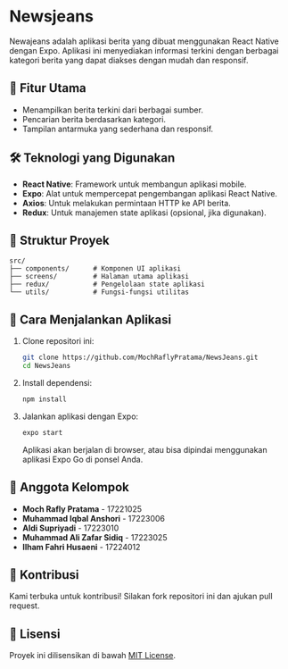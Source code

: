 
# Newsjeans

Newajeans adalah aplikasi berita yang dibuat menggunakan React Native dengan Expo. Aplikasi ini menyediakan informasi terkini dengan berbagai kategori berita yang dapat diakses dengan mudah dan responsif.

## 📱 Fitur Utama
- Menampilkan berita terkini dari berbagai sumber.
- Pencarian berita berdasarkan kategori.
- Tampilan antarmuka yang sederhana dan responsif.

## 🛠️ Teknologi yang Digunakan
- **React Native**: Framework untuk membangun aplikasi mobile.
- **Expo**: Alat untuk mempercepat pengembangan aplikasi React Native.
- **Axios**: Untuk melakukan permintaan HTTP ke API berita.
- **Redux**: Untuk manajemen state aplikasi (opsional, jika digunakan).

## 📂 Struktur Proyek
```
src/
├── components/      # Komponen UI aplikasi
├── screens/         # Halaman utama aplikasi
├── redux/           # Pengelolaan state aplikasi 
└── utils/           # Fungsi-fungsi utilitas
```

## 🚀 Cara Menjalankan Aplikasi
1. Clone repositori ini:
   ```bash
   git clone https://github.com/MochRaflyPratama/NewsJeans.git
   cd NewsJeans
   ```
2. Install dependensi:
   ```bash
   npm install
   ```
3. Jalankan aplikasi dengan Expo:
   ```bash
   expo start
   ```
   Aplikasi akan berjalan di browser, atau bisa dipindai menggunakan aplikasi Expo Go di ponsel Anda.

## 👥 Anggota Kelompok
- **Moch Rafly Pratama** - 17221025
- **Muhammad Iqbal Anshori** - 17223006
- **Aldi Supriyadi** - 17223010
- **Muhammad Ali Zafar Sidiq** - 17223025
- **Ilham Fahri Husaeni** - 17224012
  
## 🤝 Kontribusi
Kami terbuka untuk kontribusi! Silakan fork repositori ini dan ajukan pull request.

## 📄 Lisensi
Proyek ini dilisensikan di bawah [MIT License](LICENSE).
